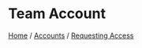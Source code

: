 # Team Account
[Home](/) / [Accounts](/accounts/accounts.md) / [Requesting Access](/accounts/requesting_access.md)